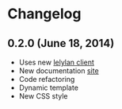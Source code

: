 # Changelog


## 0.2.0 (June 18, 2014)

* Uses new [lelylan client](http://lelylan.github.io/lelylan-ng/)
* New documentation [site](http://lelylan.github.com/device-directive-ng)
* Code refactoring
* Dynamic template
* New CSS style
